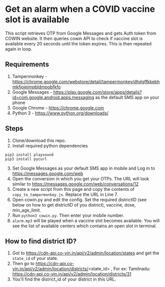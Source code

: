 # Get an alarm when a COVID vaccine slot is available

This script retrieves OTP from Google Messages and gets Auth token from COWIN website. It then queries cowin API to check if vaccine slot is available every 20 seconds until the token expires. This is then repeated again in loop.

## Requirements
1. Tampermonkey - https://chrome.google.com/webstore/detail/tampermonkey/dhdgffkkebhmkfjojejmpbldmpobfkfo
2. Google Messages - https://play.google.com/store/apps/details?id=com.google.android.apps.messaging as the default SMS app on your phone
3. Google Chrome - https://chrome.google.com
4. Python 3 - https://www.python.org/downloads/

## Steps

1. Clone/download this repo.
2. Install required python dependencies
```
pip3 install playsound
pip3 install pycurl
```
3. Set Google Messages as your default SMS app in mobile and Log in to https://messages.google.com/web 
4. Open the conversion in which you get your OTPs. The URL will look similar to https://messages.google.com/web/conversations/12 
5. Create a new script from this page and copy the contents of `copy_to_tampermonkey.js`. Replace the URL in Line 7.
6. Open cowin.py and edit the config. Set the required districtID (see below on how to get districtID of you district), vaccine, dose, min_age_limit.
7. Run `python3 cowin.py`. Then enter your mobile number.
8. `alarm.mp3` will be played when a vaccine slot becomes available. You will see the list of available centers which contains an open slot in terminal.


## How to find district ID?
1. Got to https://cdn-api.co-vin.in/api/v2/admin/location/states and get the `state_id` of your state.
2. Then go to https://cdn-api.co-vin.in/api/v2/admin/location/districts/<state_id> , For ex: Tamilnadu: https://cdn-api.co-vin.in/api/v2/admin/location/districts/31
3. You'll find the district_id of your district in this URL.
